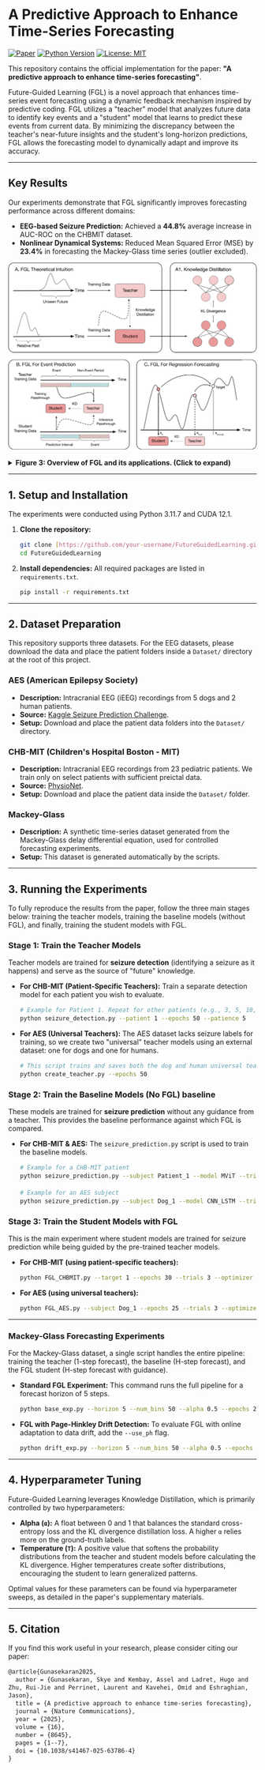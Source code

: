 # A Predictive Approach to Enhance Time-Series Forecasting

[![Paper](https://img.shields.io/badge/paper-nature_communications-B31B1B.svg)](https://doi.org/10.1038/s41467-025-63786-4)
[![Python Version](https://img.shields.io/badge/python-3.11-blue.svg)](https://www.python.org/downloads/release/python-3110/)
[![License: MIT](https://img.shields.io/badge/License-MIT-yellow.svg)](https://opensource.org/licenses/MIT)

This repository contains the official implementation for the paper: **"A predictive approach to enhance time-series forecasting"**.

Future-Guided Learning (FGL) is a novel approach that enhances time-series event forecasting using a dynamic feedback mechanism inspired by predictive coding. FGL utilizes a "teacher" model that analyzes future data to identify key events and a "student" model that learns to predict these events from current data. By minimizing the discrepancy between the teacher's near-future insights and the student's long-horizon predictions, FGL allows the forecasting model to dynamically adapt and improve its accuracy.

---

## Key Results

Our experiments demonstrate that FGL significantly improves forecasting performance across different domains:

* **EEG-based Seizure Prediction:** Achieved a **44.8%** average increase in AUC-ROC on the CHBMIT dataset.
* **Nonlinear Dynamical Systems:** Reduced Mean Squared Error (MSE) by **23.4%** in forecasting the Mackey-Glass time series (outlier excluded).

![Overview of FGL](fig3.png)
<details>
<summary><b>Figure 3: Overview of FGL and its applications. (Click to expand)</b></summary>
<b>A</b> In the FGL framework, a teacher model operates in the relative future of a student model that focuses on long-term forecasting. After training the teacher on its future-oriented task, both models perform inference during the student’s training phase. The probability distributions from the teacher and student are extracted, and a loss is computed based on Eq. (1) .<b>A1</b> Knowledge distillation transfers information via the Kullback–Leibler (KL) divergence between class distributions. <b>B</b> In an event prediction setting, the teacher is trained directly on the events themselves, while the student is trained to forecast these events. Future labels are distilled from the teacher to the student, guiding the student to align more closely with the teacher model’s predictions, despite using data from the relative past. <b>C</b> In a regression forecasting scenario, the teacher and student perform short-term and long-term forecasting, respectively. Similar to event prediction, the student gains insights from the teacher during training, enhancing its ability to predict further into the future.
</details>

---

## 1. Setup and Installation

The experiments were conducted using Python 3.11.7 and CUDA 12.1.

1.  **Clone the repository:**
    ```bash
    git clone [https://github.com/your-username/FutureGuidedLearning.git](https://github.com/your-username/FutureGuidedLearning.git)
    cd FutureGuidedLearning
    ```

2.  **Install dependencies:**
    All required packages are listed in `requirements.txt`.
    ```bash
    pip install -r requirements.txt
    ```

---

## 2. Dataset Preparation

This repository supports three datasets. For the EEG datasets, please download the data and place the patient folders inside a `Dataset/` directory at the root of this project.

### AES (American Epilepsy Society)
* **Description:** Intracranial EEG (iEEG) recordings from 5 dogs and 2 human patients.
* **Source:** [Kaggle Seizure Prediction Challenge](https://www.kaggle.com/competitions/seizure-prediction).
* **Setup:** Download and place the patient data folders into the `Dataset/` directory.

### CHB-MIT (Children's Hospital Boston - MIT)
* **Description:** Intracranial EEG recordings from 23 pediatric patients. We train only on select patients with sufficient preictal data.
* **Source:** [PhysioNet](https://physionet.org/content/chbmit/1.0.0/).
* **Setup:** Download and place the patient data inside the `Dataset/` folder.

### Mackey-Glass
* **Description:** A synthetic time-series dataset generated from the Mackey-Glass delay differential equation, used for controlled forecasting experiments.
* **Setup:** This dataset is generated automatically by the scripts.

---

## 3. Running the Experiments

To fully reproduce the results from the paper, follow the three main stages below: training the teacher models, training the baseline models (without FGL), and finally, training the student models with FGL.

### Stage 1: Train the Teacher Models 

Teacher models are trained for **seizure detection** (identifying a seizure as it happens) and serve as the source of "future" knowledge.

* **For CHB-MIT (Patient-Specific Teachers):**
    Train a separate detection model for each patient you wish to evaluate.
    ```bash
    # Example for Patient 1. Repeat for other patients (e.g., 3, 5, 10, etc.).
    python seizure_detection.py --patient 1 --epochs 50 --patience 5
    ```

* **For AES (Universal Teachers):**
    The AES dataset lacks seizure labels for training, so we create two "universal" teacher models using an external dataset: one for dogs and one for humans.
    ```bash
    # This script trains and saves both the dog and human universal teachers.
    python create_teacher.py --epochs 50
    ```

### Stage 2: Train the Baseline Models (No FGL)  baseline

These models are trained for **seizure prediction** without any guidance from a teacher. This provides the baseline performance against which FGL is compared.

* **For CHB-MIT & AES:**
    The `seizure_prediction.py` script is used to train the baseline models.
    ```bash
    # Example for a CHB-MIT patient
    python seizure_prediction.py --subject Patient_1 --model MViT --trials 3

    # Example for an AES subject
    python seizure_prediction.py --subject Dog_1 --model CNN_LSTM --trials 3
    ```

### Stage 3: Train the Student Models with FGL 

This is the main experiment where student models are trained for seizure prediction while being guided by the pre-trained teacher models.

* **For CHB-MIT (using patient-specific teachers):**
    ```bash
    python FGL_CHBMIT.py --target 1 --epochs 30 --trials 3 --optimizer Adam --alpha 0.5 --temperature 4
    ```

* **For AES (using universal teachers):**
    ```bash
    python FGL_AES.py --subject Dog_1 --epochs 25 --trials 3 --optimizer Adam --alpha 0.7 --temperature 4
    ```

---

### Mackey-Glass Forecasting Experiments 

For the Mackey-Glass dataset, a single script handles the entire pipeline: training the teacher (1-step forecast), the baseline (H-step forecast), and the FGL student (H-step forecast with guidance).

* **Standard FGL Experiment:**
    This command runs the full pipeline for a forecast horizon of 5 steps.
    ```bash
    python base_exp.py --horizon 5 --num_bins 50 --alpha 0.5 --epochs 20
    ```
* **FGL with Page-Hinkley Drift Detection:**
    To evaluate FGL with online adaptation to data drift, add the `--use_ph` flag.
    ```bash
    python drift_exp.py --horizon 5 --num_bins 50 --alpha 0.5 --epochs 20 --use_ph
    ```

---

## 4. Hyperparameter Tuning

Future-Guided Learning leverages Knowledge Distillation, which is primarily controlled by two hyperparameters:

* **Alpha (`α`):** A float between 0 and 1 that balances the standard cross-entropy loss and the KL divergence distillation loss. A higher `α` relies more on the ground-truth labels.
* **Temperature (`T`):** A positive value that softens the probability distributions from the teacher and student models before calculating the KL divergence. Higher temperatures create softer distributions, encouraging the student to learn generalized patterns.

Optimal values for these parameters can be found via hyperparameter sweeps, as detailed in the paper's supplementary materials.

---

## 5. Citation

If you find this work useful in your research, please consider citing our paper:

```
@article{Gunasekaran2025,
  author = {Gunasekaran, Skye and Kembay, Assel and Ladret, Hugo and Zhu, Rui-Jie and Perrinet, Laurent and Kavehei, Omid and Eshraghian, Jason},
  title = {A predictive approach to enhance time-series forecasting},
  journal = {Nature Communications},
  year = {2025},
  volume = {16},
  number = {8645},
  pages = {1--7},
  doi = {10.1038/s41467-025-63786-4}
}
```

